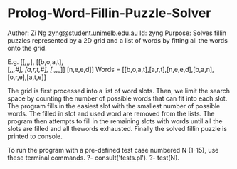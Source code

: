 # Prolog-Word-Fillin-Puzzle-Solver

Author:  Zi Ng <zyng@student.unimelb.edu.au>
Id:      zyng
Purpose: Solves fillin puzzles represented by a 2D grid and a list of words
         by fitting all the words onto the grid.

E.g.    [[_,_,_,_],                    [[b,o,a,t],  
         [_,_,_,#],                     [a,r,t,#],
         [_,_,_,_]]                     [n,e,e,d]]
     Words = [[b,o,a,t],[a,r,t],[n,e,e,d],[b,a,n],[o,r,e],[a,t,e]] 

The grid is first processed into a list of word slots. Then, we limit the 
search space by counting the number of possible words that can fit into
each slot. The program fills in the easiest slot with the smallest number 
of possible words. The filled in slot and used word are removed from the 
lists. The program then attempts to fill in the remaining slots with words 
until all the slots are filled and all thewords exhausted. Finally the 
solved fillin puzzle is printed to console.

To run the program with a pre-defined test case numbered N (1-15), use 
these terminal commands. 
?- consult('tests.pl').
?- test(N).
